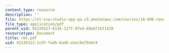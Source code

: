 ```yaml
---
content_type: resource
description: ''
file: https://ol-ocw-studio-app-qa.s3.amazonaws.com/courses/18-996-random-matrix-theory-and-its-applications-spring-2004/421353121c97fadb6adba1ec9a79d4c9_rmt.pdf
file_type: application/pdf
parent_uid: 92226527-6116-127f-97ed-88eb71bf1418
resourcetype: Document
title: rmt.pdf
uid: 42135312-1c97-fadb-6adb-a1ec9a79d4c9
---
```

